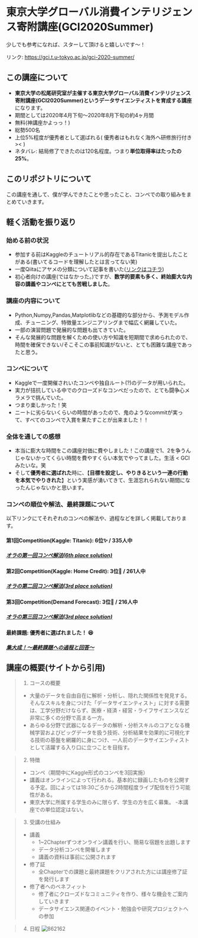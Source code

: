 # 東京大学グローバル消費インテリジェンス寄附講座(GCI2020Summer)

少しでも参考になれば、スターして頂けると嬉しいです〜！

リンク: https://gci.t.u-tokyo.ac.jp/gci-2020-summer/

## この講座について

- **東京大学の松尾研究室が主催する東京大学グローバル消費インテリジェンス寄附講座(GCI2020Summer)**という**データサイエンティストを育成する講座**になります。
- 期間としては2020年4月下旬〜2020年8月下旬の約4ヶ月間
- 無料(神講座かよっっ！)
- 総勢500名
- 上位5%程度が優秀者として選ばれる( 優秀者はもれなく海外へ研修旅行付き>< )
- ネタバレ: 結局修了できたのは120名程度。つまり**単位取得率はたったの25%**。

## このリポジトリについて
この講座を通して、僕が学んできたことや思ったこと、コンペでの取り組みをまとめていきます。

## 軽く活動を振り返り
### 始める前の状況
- 参加する前はKaggleのチュートリアル的存在であるTitanicを提出したことがある(書いてるコードを理解したとは言ってない笑)
- 一度Qiitaにアヤメの分類について記事を書いた([リンクはコチラ](https://qiita.com/Hirochon/items/12379d7ca6141f1fb6fa))
- 初心者向けの講座(ではなかった。)ですが、**数学的要素も多く、終始膨大な内容の講義やコンペにとても苦戦しました**。

### 講座の内容について
- Python,Numpy,Pandas,Matplotlibなどの基礎的な部分から、予測モデル作成、チューニング、特徴量エンジニアリングまで幅広く網羅していた。
- 一部の演習問題で発展的な問題も出てきていた。
- そんな発展的な問題を解くための使い方や知識を短期間で求められたので、時間を確保できない/そこそこの事前知識がないと、とても困難な講座であったと思う。

### コンペについて
- Kaggleで一度開催されいたコンペや独自ルート(?)のデータが用いられた。
- 実力が拮抗している中でのクローズドなコンペだったので、とても闘争心メラメラで挑んでいた。
- つまり楽しかった！笑
- ニートに劣らないくらいの時間があったので、鬼のようなcommitが実って、すべてのコンペで入賞を果たすことが出来ました！！

### 全体を通しての感想
- 本当に膨大な時間をこの講座対価に費やしました！この講座で1、2を争うんじゃないかってくらい時間を費やすくらい本気でやってました。生活 < GCI みたいな。笑
- そして**優秀者に選ばれた**時に、【**目標を設定し、やりきるという一連の行動を本気でやりきれた**】という実感が湧いてきて、生涯忘れられない期間になったんじゃないかと思います。

### コンペの順位や解法、最終課題について
以下リンクにてそれぞれのコンペの解法や、過程などを詳しく掲載しております。

#### 第1回Competition(Kaggle: Titanic): 6位:sparkles: / 335人中
##### [オラの第一回コンペ解法(6th place solution)](https://github.com/Hirochon/GCI2020-Summer/blob/master/Competition1/README.md)

#### 第2回Competition(Kaggle: Home Credit): 3位:tada: / 261人中
##### [オラの第二回コンペ解法(3rd place solution)](https://github.com/Hirochon/GCI2020-Summer/blob/master/Competition2/README.md)

#### 第3回Competition(Demand Forecast): 3位:tada: / 216人中
##### [オラの第三回コンペ解法(3rd place solution)](https://github.com/Hirochon/GCI2020-Summer/blob/master/Competition3/README.md)

#### 最終課題: 優秀者に選ばれました！ :satisfied: 
##### [集大成！〜最終課題への過程と回答〜](https://github.com/Hirochon/GCI2020-Summer/blob/master/FinalTask/README.md)

## 講座の概要(サイトから引用)

> 1. コースの概要
>   - 大量のデータを自由自在に解析・分析し、隠れた関係性を発見する。そんなスキルを身につけた「データサイエンティスト」に対する需要は、工学分野だけならず、医療・経済・経営・ライフサイエンスなど非常に多くの分野で高まる一方。
>   - あらゆる分野で武器になるデータの解析・分析スキルのコアとなる機械学習およびビッグデータを扱う技術、分析結果を効果的に可視化する技術の基盤を網羅的に身につけ、一人前のデータサイエンティストとして活躍する入り口に立つことを目指す。

> 2. 特徴
> - コンペ（期間中にKaggle形式のコンペを3回実施）
> - 講義はオンラインによって行われる。基本的に録画したものを公開する予定。回によっては18:30ごろから2時間程度ライブ配信を行う可能性がある。
> - 東京大学に所属する学生のみに限らず、学生の方を広く募集。
> -本講座での単位認定はない。

> 3. 受講の仕組み
> - 講義
>   - 1~2Chapterずつオンライン講義を行い、簡易な宿題を出題します
>   - データ分析コンペを開催します
>   - 講義の資料は事前に公開されます
> - 修了証
>   - 全Chapterでの課題と最終課題をクリアされた方には講座修了証を発行します
> - 修了者へのベネフィット
>   - 修了者にクローズドなコミュニティを作り、様々な機会をご案内していきます
>   - データサイエンス関連のイベント・勉強会や研究プロジェクトへの参加

> 4. 日程
> ![862162](https://user-images.githubusercontent.com/50178851/88477112-5f4b0a80-cf78-11ea-94c5-b281fd033d6b.jpg)

